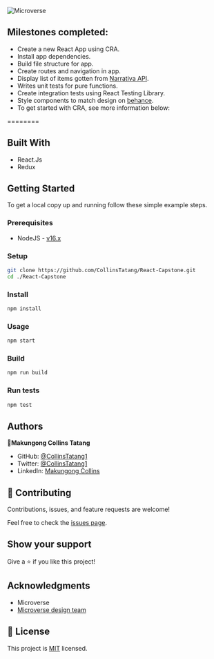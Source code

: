 ![Microverse](https://img.shields.io/badge/Microverse-blueviolet)
## Milestones completed:
- Create a new React App using CRA.
- Install app dependencies.
- Build file structure for app.
- Create routes and navigation in app.
- Display list of items gotten from [Narrativa API](https://covid19tracking.narrativa.com/index_en.html).
- Writes unit tests for pure functions.
- Create integration tests using React Testing Library.
- Style components to match design on [behance](https://www.behance.net/gallery/31579789/Ballhead-App-(Free-PSDs)).
- To get started with CRA, see more information below:
  
========

## Built With

- React.Js
- Redux
  
 ## Getting Started

To get a local copy up and running follow these simple example steps.

### Prerequisites

- NodeJS - [v16.x](https://nodejs.org/en/)

### Setup

```bash
git clone https://github.com/CollinsTatang/React-Capstone.git
cd ./React-Capstone
```

### Install

```bash
npm install
```

### Usage

```bash
npm start
```

### Build

```bash
npm run build
```

### Run tests

```bash
npm test
```

## Authors

👤**Makungong Collins Tatang**

- GitHub: [@CollinsTatang1](https://github.com/CollinsTatang)
- Twitter: [@CollinsTatang1](https://twitter.com/CollinsTatang1)
- LinkedIn: [Makungong Collins](https://www.linkedin.com/in/makungong-collins/)

## 🤝 Contributing

Contributions, issues, and feature requests are welcome!

Feel free to check the [issues page](../../issues/).

## Show your support

Give a ⭐️ if you like this project!

## Acknowledgments

- Microverse
- [Microverse design team](https://app.zeplin.io/project/5b35a9e13227086040f8eb75/screen/5b695e29bb8c844f118f9378)

## 📝 License

This project is [MIT](./LICENSE) licensed.